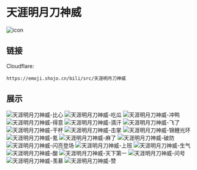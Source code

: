 # 天涯明月刀神威
![icon](https://emoji.shojo.cn/bili/src/天涯明月刀神威/icon.png)
## 链接
Cloudflare:
```
https://emoji.shojo.cn/bili/src/天涯明月刀神威
```
## 展示
![天涯明月刀神威-比心](https://emoji.shojo.cn/bili/src/天涯明月刀神威/天涯明月刀神威-比心.png)
![天涯明月刀神威-吃瓜](https://emoji.shojo.cn/bili/src/天涯明月刀神威/天涯明月刀神威-吃瓜.png)
![天涯明月刀神威-冲鸭](https://emoji.shojo.cn/bili/src/天涯明月刀神威/天涯明月刀神威-冲鸭.png)
![天涯明月刀神威-得意](https://emoji.shojo.cn/bili/src/天涯明月刀神威/天涯明月刀神威-得意.png)
![天涯明月刀神威-滴汗](https://emoji.shojo.cn/bili/src/天涯明月刀神威/天涯明月刀神威-滴汗.png)
![天涯明月刀神威-飞了](https://emoji.shojo.cn/bili/src/天涯明月刀神威/天涯明月刀神威-飞了.png)
![天涯明月刀神威-干杯](https://emoji.shojo.cn/bili/src/天涯明月刀神威/天涯明月刀神威-干杯.png)
![天涯明月刀神威-击掌](https://emoji.shojo.cn/bili/src/天涯明月刀神威/天涯明月刀神威-击掌.png)
![天涯明月刀神威-锦鲤光环](https://emoji.shojo.cn/bili/src/天涯明月刀神威/天涯明月刀神威-锦鲤光环.png)
![天涯明月刀神威-氪](https://emoji.shojo.cn/bili/src/天涯明月刀神威/天涯明月刀神威-氪.png)
![天涯明月刀神威-麻了](https://emoji.shojo.cn/bili/src/天涯明月刀神威/天涯明月刀神威-麻了.png)
![天涯明月刀神威-破防](https://emoji.shojo.cn/bili/src/天涯明月刀神威/天涯明月刀神威-破防.png)
![天涯明月刀神威-闪亮登场](https://emoji.shojo.cn/bili/src/天涯明月刀神威/天涯明月刀神威-闪亮登场.png)
![天涯明月刀神威-上班](https://emoji.shojo.cn/bili/src/天涯明月刀神威/天涯明月刀神威-上班.png)
![天涯明月刀神威-生气](https://emoji.shojo.cn/bili/src/天涯明月刀神威/天涯明月刀神威-生气.png)
![天涯明月刀神威-酸](https://emoji.shojo.cn/bili/src/天涯明月刀神威/天涯明月刀神威-酸.png)
![天涯明月刀神威-天下第一](https://emoji.shojo.cn/bili/src/天涯明月刀神威/天涯明月刀神威-天下第一.png)
![天涯明月刀神威-问号](https://emoji.shojo.cn/bili/src/天涯明月刀神威/天涯明月刀神威-问号.png)
![天涯明月刀神威-羡慕](https://emoji.shojo.cn/bili/src/天涯明月刀神威/天涯明月刀神威-羡慕.png)
![天涯明月刀神威-赞](https://emoji.shojo.cn/bili/src/天涯明月刀神威/天涯明月刀神威-赞.png)
